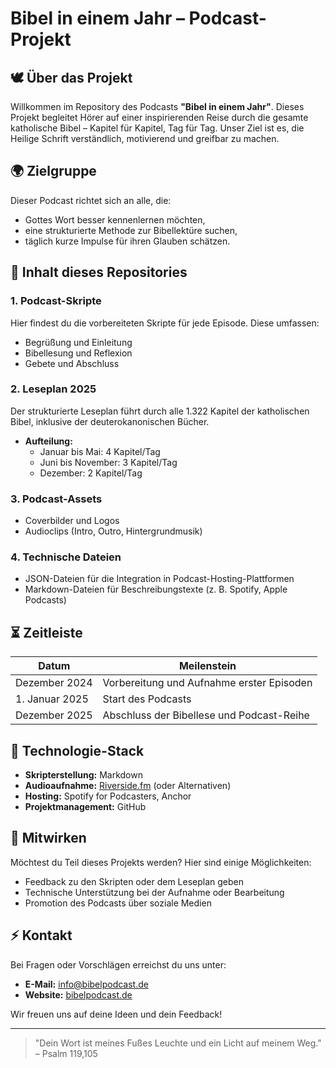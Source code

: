 # Bibel in einem Jahr – Podcast-Projekt

## 🕊️ **Über das Projekt**

Willkommen im Repository des Podcasts **"Bibel in einem Jahr"**. Dieses Projekt begleitet Hörer auf einer inspirierenden Reise durch die gesamte katholische Bibel – Kapitel für Kapitel, Tag für Tag. Unser Ziel ist es, die Heilige Schrift verständlich, motivierend und greifbar zu machen.

## 🌍 **Zielgruppe**

Dieser Podcast richtet sich an alle, die:
- Gottes Wort besser kennenlernen möchten,
- eine strukturierte Methode zur Bibellektüre suchen,
- täglich kurze Impulse für ihren Glauben schätzen.

## 🔧 **Inhalt dieses Repositories**

### 1. **Podcast-Skripte**
Hier findest du die vorbereiteten Skripte für jede Episode. Diese umfassen:
- Begrüßung und Einleitung
- Bibellesung und Reflexion
- Gebete und Abschluss

### 2. **Leseplan 2025**
Der strukturierte Leseplan führt durch alle 1.322 Kapitel der katholischen Bibel, inklusive der deuterokanonischen Bücher.
- **Aufteilung:**
  - Januar bis Mai: 4 Kapitel/Tag
  - Juni bis November: 3 Kapitel/Tag
  - Dezember: 2 Kapitel/Tag

### 3. **Podcast-Assets**
- Coverbilder und Logos
- Audioclips (Intro, Outro, Hintergrundmusik)

### 4. **Technische Dateien**
- JSON-Dateien für die Integration in Podcast-Hosting-Plattformen
- Markdown-Dateien für Beschreibungstexte (z. B. Spotify, Apple Podcasts)

## ⏳ **Zeitleiste**
| **Datum**      | **Meilenstein**                                   |
|----------------|--------------------------------------------------|
| Dezember 2024  | Vorbereitung und Aufnahme erster Episoden        |
| 1. Januar 2025 | Start des Podcasts                                |
| Dezember 2025  | Abschluss der Bibellese und Podcast-Reihe        |

## 🚀 **Technologie-Stack**
- **Skripterstellung:** Markdown
- **Audioaufnahme:** [Riverside.fm](https://riverside.fm) (oder Alternativen)
- **Hosting:** Spotify for Podcasters, Anchor
- **Projektmanagement:** GitHub

## 🔐 **Mitwirken**
Möchtest du Teil dieses Projekts werden? Hier sind einige Möglichkeiten:
- Feedback zu den Skripten oder dem Leseplan geben
- Technische Unterstützung bei der Aufnahme oder Bearbeitung
- Promotion des Podcasts über soziale Medien

## ⚡ **Kontakt**
Bei Fragen oder Vorschlägen erreichst du uns unter:
- **E-Mail:** info@bibelpodcast.de
- **Website:** [bibelpodcast.de](https://bibelpodcast.de)

Wir freuen uns auf deine Ideen und dein Feedback!

---

> "Dein Wort ist meines Fußes Leuchte und ein Licht auf meinem Weg." – Psalm 119,105
